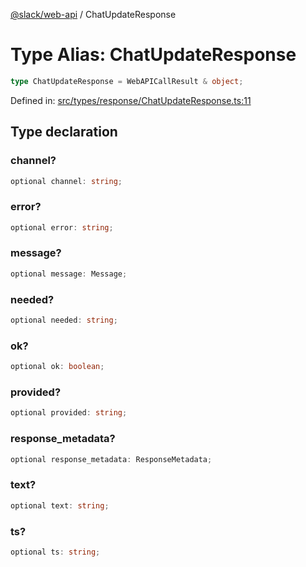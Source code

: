 [@slack/web-api](../index.md) / ChatUpdateResponse

# Type Alias: ChatUpdateResponse

```ts
type ChatUpdateResponse = WebAPICallResult & object;
```

Defined in: [src/types/response/ChatUpdateResponse.ts:11](https://github.com/slackapi/node-slack-sdk/blob/main/packages/web-api/src/types/response/ChatUpdateResponse.ts#L11)

## Type declaration

### channel?

```ts
optional channel: string;
```

### error?

```ts
optional error: string;
```

### message?

```ts
optional message: Message;
```

### needed?

```ts
optional needed: string;
```

### ok?

```ts
optional ok: boolean;
```

### provided?

```ts
optional provided: string;
```

### response\_metadata?

```ts
optional response_metadata: ResponseMetadata;
```

### text?

```ts
optional text: string;
```

### ts?

```ts
optional ts: string;
```

